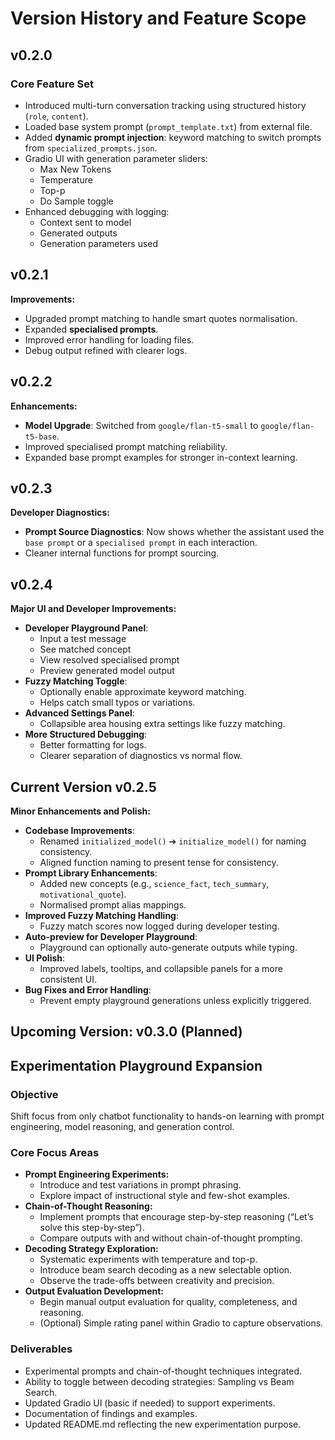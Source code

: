 # Version History and Feature Scope

## v0.2.0

### Core Feature Set

- Introduced multi-turn conversation tracking using structured history (`role`, `content`).
- Loaded base system prompt (`prompt_template.txt`) from external file.
- Added **dynamic prompt injection**: keyword matching to switch prompts from `specialized_prompts.json`.
- Gradio UI with generation parameter sliders:
  - Max New Tokens
  - Temperature
  - Top-p
  - Do Sample toggle
- Enhanced debugging with logging:
  - Context sent to model
  - Generated outputs
  - Generation parameters used

## v0.2.1

**Improvements:**

- Upgraded prompt matching to handle smart quotes normalisation.
- Expanded **specialised prompts**.
- Improved error handling for loading files.
- Debug output refined with clearer logs.

## v0.2.2

**Enhancements:**

- **Model Upgrade**: Switched from `google/flan-t5-small` to `google/flan-t5-base`.
- Improved specialised prompt matching reliability.
- Expanded base prompt examples for stronger in-context learning.

## v0.2.3

**Developer Diagnostics:**

- **Prompt Source Diagnostics**: Now shows whether the assistant used the `base prompt` or a `specialised prompt` in each interaction.
- Cleaner internal functions for prompt sourcing.

## v0.2.4

**Major UI and Developer Improvements:**

- **Developer Playground Panel**:
  - Input a test message
  - See matched concept
  - View resolved specialised prompt
  - Preview generated model output
- **Fuzzy Matching Toggle**:
  - Optionally enable approximate keyword matching.
  - Helps catch small typos or variations.
- **Advanced Settings Panel**:
  - Collapsible area housing extra settings like fuzzy matching.
- **More Structured Debugging**:
  - Better formatting for logs.
  - Clearer separation of diagnostics vs normal flow.

## Current Version v0.2.5

**Minor Enhancements and Polish:**

- **Codebase Improvements**:
  - Renamed `initialized_model()` ➔ `initialize_model()` for naming consistency.
  - Aligned function naming to present tense for consistency.
- **Prompt Library Enhancements**:
  - Added new concepts (e.g., `science_fact`, `tech_summary`, `motivational_quote`).
  - Normalised prompt alias mappings.
- **Improved Fuzzy Matching Handling**:
  - Fuzzy match scores now logged during developer testing.
- **Auto-preview for Developer Playground**:
  - Playground can optionally auto-generate outputs while typing.
- **UI Polish**:
  - Improved labels, tooltips, and collapsible panels for a more consistent UI.
- **Bug Fixes and Error Handling**:
  - Prevent empty playground generations unless explicitly triggered.

## Upcoming Version: v0.3.0 (Planned)

## Experimentation Playground Expansion

### Objective

Shift focus from only chatbot functionality to hands-on learning with prompt engineering, model reasoning, and generation control.

### Core Focus Areas

- **Prompt Engineering Experiments:**
  - Introduce and test variations in prompt phrasing.
  - Explore impact of instructional style and few-shot examples.
- **Chain-of-Thought Reasoning:**
  - Implement prompts that encourage step-by-step reasoning (“Let’s solve this step-by-step”).
  - Compare outputs with and without chain-of-thought prompting.
- **Decoding Strategy Exploration:**
  - Systematic experiments with temperature and top-p.
  - Introduce beam search decoding as a new selectable option.
  - Observe the trade-offs between creativity and precision.
- **Output Evaluation Development:**
  - Begin manual output evaluation for quality, completeness, and reasoning.
  - (Optional) Simple rating panel within Gradio to capture observations.

### Deliverables

- Experimental prompts and chain-of-thought techniques integrated.
- Ability to toggle between decoding strategies: Sampling vs Beam Search.
- Updated Gradio UI (basic if needed) to support experiments.
- Documentation of findings and examples.
- Updated README.md reflecting the new experimentation purpose.